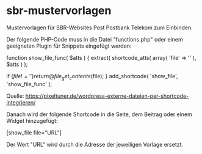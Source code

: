 # sbr-mustervorlagen
Mustervorlagen für SBR-Websites Post Postbank Telekom zum Einbinden

Der folgende PHP-Code muss in die Datei "functions.php" oder einem geeigneten Plugin für Snippets eingefügt werden:

function show_file_func( $atts ) {
  extract( shortcode_atts( array(
    'file' => ''
  ), $atts ) );
  
  if ($file!='')
  return @file_get_contents($file);
}
add_shortcode( 'show_file', 'show_file_func' );

Quelle: https://pixeltuner.de/wordpress-externe-dateien-per-shortcode-integrieren/

Danach wird der folgende Shortcode in die Seite, dem Beitrag oder einem Widget hinzugefügt:

[show_file file="URL"]

Der Wert "URL" wird durch die Adresse der jeweiligen Vorlage ersetzt.
